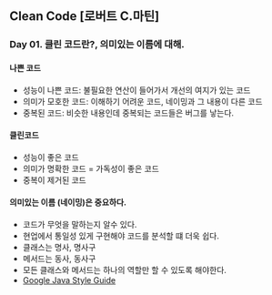 ## Clean Code [로버트 C.마틴]

### Day 01. 클린 코드란?, 의미있는 이름에 대해.
#### 나쁜 코드
- 성능이 나쁜 코드: 불필요한 연산이 들어가서 개선의 여지가 있는 코드
- 의미가 모호한 코드: 이해하기 어려운 코드, 네이밍과 그 내용이 다른 코드
- 중복된 코드: 비슷한 내용인데 중복되는 코드들은 버그를 낳는다.
#### 클린코드
- 성능이 좋은 코드
- 의미가 명확한 코드 = 가독성이 좋은 코드
- 중복이 제거된 코드
#### 의미있는 이름 (네이밍)은 중요하다.
- 코드가 무엇을 말하는지 알수 있다.
- 현업에서 통일성 있게 구현해야 코드를 분석할 떄 더욱 쉽다.
- 클래스는 명사, 명사구
- 메서드는 동사, 동사구
- 모든 클래스와 메서드는 하나의 역할만 할 수 있도록 해야한다.
- [Google Java Style Guide](https://google.github.io/styleguide/javaguide.html#s5-naming) 

